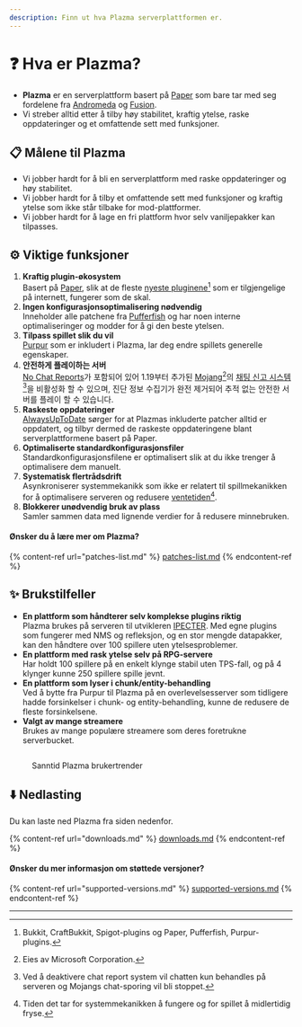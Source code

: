 ```yaml
---
description: Finn ut hva Plazma serverplattformen er.
---
```


# ❓ Hva er Plazma?

- **Plazma** er en serverplattform basert på [Paper](https://github.com/PaperMC/Paper) som bare tar med seg fordelene fra [Andromeda](https://github.com/EarendelArchived/Andromeda) og [Fusion](https://github.com/RuinedTechnologyUnify/Fusion).
- Vi streber alltid etter å tilby høy stabilitet, kraftig ytelse, raske oppdateringer og et omfattende sett med funksjoner.

## 📋 Målene til Plazma <a href="#id-1" id="id-1"></a>

- Vi jobber hardt for å bli en serverplattform med raske oppdateringer og høy stabilitet.
- Vi jobber hardt for å tilby et omfattende sett med funksjoner og kraftig ytelse som ikke står tilbake for mod-plattformer.
- Vi jobber hardt for å lage en fri plattform hvor selv vaniljepakker kan tilpasses.

## ⚙️ Viktige funksjoner <a href="#id-2" id="id-2"></a>

1. **Kraftig plugin-økosystem**\
   Basert på [Paper](https://github.com/PaperMC/Paper), slik at de fleste [nyeste pluginene](#user-content-fn-1)[^1] som er tilgjengelige på internett, fungerer som de skal.
2. **Ingen konfigurasjonsoptimalisering nødvendig**\
   Inneholder alle patchene fra [Pufferfish](https://github.com/pufferfish-gg/Pufferfish) og har noen interne optimaliseringer og modder for å gi den beste ytelsen.
3. **Tilpass spillet slik du vil**\
   [Purpur](https://github.com/PurpurMC/Purpur) som er inkludert i Plazma, lar deg endre spillets generelle egenskaper.
4. **안전하게 플레이하는 서버**\
   [No Chat Reports](https://github.com/Aizistral-Studios/No-Chat-Reports)가 포함되어 있어 1.19부터 추가된 [Mojang](#user-content-fn-2)[^2]의 [채팅 신고 시스템](#user-content-fn-3)[^3]을 비활성화 할 수 있으며, 진단 정보 수집기가 완전 제거되어 추적 없는 안전한 서버를 플레이 할 수 있습니다.
5. **Raskeste oppdateringer**\
   [AlwaysUpToDate](https://github.com/PlazmaMC/AlwaysUpToDate) sørger for at Plazmas inkluderte patcher alltid er oppdatert, og tilbyr dermed de raskeste oppdateringene blant serverplattformene basert på Paper.
6. **Optimaliserte standardkonfigurasjonsfiler**\
   Standardkonfigurasjonsfilene er optimalisert slik at du ikke trenger å optimalisere dem manuelt.
7. **Systematisk flertrådsdrift**\
   Asynkroniserer systemmekanikk som ikke er relatert til spillmekanikken for å optimalisere serveren og redusere [ventetiden](#user-content-fn-4)[^4].
8. **Blokkerer unødvendig bruk av plass**\
   Samler sammen data med lignende verdier for å redusere minnebruken.

#### Ønsker du å lære mer om Plazma? <a href="#etc-1" id="etc-1"></a>

{% content-ref url="patches-list.md" %}
[patches-list.md](patches-list.md)
{% endcontent-ref %}

## ✨ Brukstilfeller <a href="#id-3" id="id-3"></a>

- **En plattform som håndterer selv komplekse plugins riktig**\
  Plazma brukes på serveren til utvikleren [IPECTER](https://github.com/IPECTER). Med egne plugins som fungerer med NMS og refleksjon, og en stor mengde datapakker, kan den håndtere over 100 spillere uten ytelsesproblemer.
- **En plattform med rask ytelse selv på RPG-servere**\
  Har holdt 100 spillere på en enkelt klynge stabil uten TPS-fall, og på 4 klynger kunne 250 spillere spille jevnt.
- **En plattform som lyser i chunk/entity-behandling**\
  Ved å bytte fra Purpur til Plazma på en overlevelsesserver som tidligere hadde forsinkelser i chunk- og entity-behandling, kunne de redusere de fleste forsinkelsene.
- **Valgt av mange streamere**\
  Brukes av mange populære streamere som deres foretrukne serverbucket.

<figure>
   <img src="https://badge.plazmamc.org/internal/bstats" alt="">
   
   <figcaption><p>Sanntid Plazma brukertrender</p></figcaption>
</figure>

## ⬇️ Nedlasting

Du kan laste ned Plazma fra siden nedenfor.

{% content-ref url="downloads.md" %}
[downloads.md](downloads.md)
{% endcontent-ref %}

#### Ønsker du mer informasjon om støttede versjoner?

{% content-ref url="supported-versions.md" %}
[supported-versions.md](supported-versions.md)
{% endcontent-ref %}

***

[^1]: Bukkit, CraftBukkit, Spigot-plugins og Paper, Pufferfish, Purpur-plugins.

[^2]: Eies av Microsoft Corporation.

[^3]: Ved å deaktivere chat report system vil chatten kun behandles på serveren og Mojangs chat-sporing vil bli stoppet.

[^4]: Tiden det tar for systemmekanikken å fungere og for spillet å midlertidig fryse.
